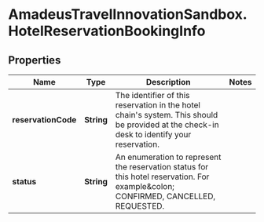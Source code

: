 # AmadeusTravelInnovationSandbox.HotelReservationBookingInfo

## Properties
Name | Type | Description | Notes
------------ | ------------- | ------------- | -------------
**reservationCode** | **String** | The identifier of this reservation in the hotel chain&#39;s system. This should be provided at the check-in desk to identify your reservation. | 
**status** | **String** | An enumeration to represent the reservation status for this hotel reservation. For example&amp;colon; CONFIRMED, CANCELLED, REQUESTED. | 


